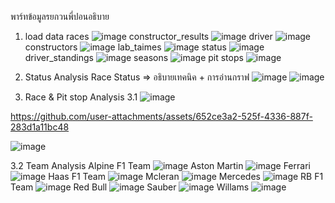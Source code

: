 พาร์ทข้อมูลรยกวนพี่ปอนอธิบาย
1. load data
races
![image](https://github.com/user-attachments/assets/54b01f35-f53a-4665-9392-90764142bf46)
constructor_results
![image](https://github.com/user-attachments/assets/3e30ead0-1bb4-424b-85d9-7225e68ec601)
driver
![image](https://github.com/user-attachments/assets/3ef7221e-e53c-4d48-84dd-0a2110ebbd98)
constructors
![image](https://github.com/user-attachments/assets/405889a4-728f-485d-ac37-95e9e1774409)
lab_taimes
![image](https://github.com/user-attachments/assets/f9e3febe-70b0-405c-b781-1a63959f02aa)
status
![image](https://github.com/user-attachments/assets/baebf436-255e-4e8a-943e-134f87baa529)
driver_standings
![image](https://github.com/user-attachments/assets/449c9a66-ef84-4435-9829-ec550ae6c553)
seasons
![image](https://github.com/user-attachments/assets/2f1c7df0-a76b-4394-95f5-a2192a4952c2)
pit stops
![image](https://github.com/user-attachments/assets/869f7665-1da0-4326-bae6-12c7c376047b)

2. Status Analysis
Race Status => อธิบายเทคนิค + การอ่านกราฟ
![image](https://github.com/user-attachments/assets/27a5a589-08a3-42e0-b3b6-9eeda2965c89)
![image](https://github.com/user-attachments/assets/5c695d9d-8c91-41e7-a2e7-4857ce78af65)

3. Race & Pit stop Analysis
3.1
![image](https://github.com/user-attachments/assets/d5e93951-2d89-4fe8-a768-6862ded84dd1)

https://github.com/user-attachments/assets/652ce3a2-525f-4336-887f-283d1a11bc48


![image](https://github.com/user-attachments/assets/f05bb58a-e3ae-4066-8036-421182407c5d)

3.2 Team Analysis
Alpine F1 Team
![image](https://github.com/user-attachments/assets/b9b6150d-e35c-423e-a16f-8f3392212077)
Aston Martin
![image](https://github.com/user-attachments/assets/d14fd037-47e9-4899-bbba-9919c1e8f46f)
Ferrari
![image](https://github.com/user-attachments/assets/099dfa14-bd8a-4e67-9cb2-2b711cfe5aea)
Haas F1 Team
![image](https://github.com/user-attachments/assets/92c93a0f-cb34-4fd6-ab0e-11dec1c42664)
Mcleran
![image](https://github.com/user-attachments/assets/915c2678-9660-4ffa-87db-8a7eed3875f5)
Mercedes
![image](https://github.com/user-attachments/assets/df3f70ac-7dcb-431e-bd36-bfd5499dcd38)
RB F1 Team
![image](https://github.com/user-attachments/assets/1bd4199f-8b87-46e3-a3fa-20bd80a52b71)
Red Bull
![image](https://github.com/user-attachments/assets/a24a4c21-cf15-4472-86fe-51a260c5152a)
Sauber
![image](https://github.com/user-attachments/assets/33efc708-607c-4525-9553-ec131808487a)
Willams
![image](https://github.com/user-attachments/assets/72d1d4fb-0299-4c7e-939b-4a3bf7b1a2f6)





